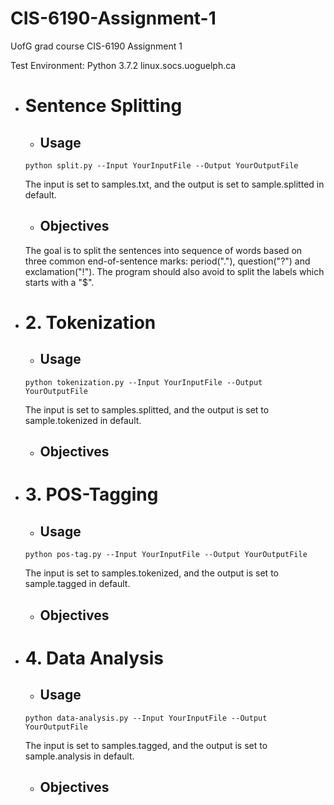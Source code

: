 # CIS-6190-Assignment-1
UofG grad course CIS-6190 Assignment 1

Test Environment: Python 3.7.2 linux.socs.uoguelph.ca



* # Sentence Splitting
  * ## Usage
  ```python split.py --Input YourInputFile --Output YourOutputFile```

  The input is set to samples.txt, and the output is set to sample.splitted in default.

  * ## Objectives
  The goal is to split the sentences into sequence of words based on three common end-of-sentence marks: period("."), question("?") and exclamation("!"). The program should also avoid to split the labels which starts with a "$".

* # 2. Tokenization
  * ## Usage
  ```python tokenization.py --Input YourInputFile --Output YourOutputFile```

  The input is set to samples.splitted, and the output is set to sample.tokenized in default.

  * ## Objectives

* # 3. POS-Tagging
  * ## Usage
  ```python pos-tag.py --Input YourInputFile --Output YourOutputFile```

  The input is set to samples.tokenized, and the output is set to sample.tagged in default.

  * ## Objectives

* # 4. Data Analysis
  * ## Usage
  ```python data-analysis.py --Input YourInputFile --Output YourOutputFile```

  The input is set to samples.tagged, and the output is set to sample.analysis in default.

  * ## Objectives
